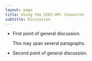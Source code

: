 ```yaml
---
layout: page
title: Using the CEES HPC resources
subtitle: Discussion
---
```

*   First point of general discussion.

    This may span several paragraphs.

*   Second point of general discussion.
